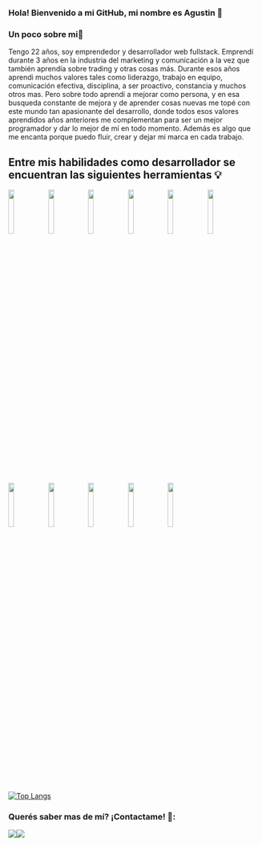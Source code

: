 ### Hola! Bienvenido a mi GitHub, mi nombre es Agustin 👋
### Un poco sobre mi👀
Tengo 22 años, soy emprendedor y desarrollador web fullstack. Emprendí durante 3 años en la industria del marketing y comunicación a la vez que también aprendía sobre trading y otras cosas más. Durante esos años aprendi muchos valores tales como liderazgo, trabajo en equipo, comunicación efectiva, disciplina, a ser proactivo, constancia y muchos otros mas. Pero sobre todo aprendí a mejorar como persona, y en esa busqueda constante de mejora y de aprender cosas nuevas me topé con este mundo tan apasionante del desarrollo, donde todos esos valores aprendidos años anteriores me complementan para ser un mejor programador y dar lo mejor de mí en todo momento. Además es algo que me encanta porque puedo fluir, crear y dejar mi marca en cada trabajo.
## Entre mis habilidades como desarrollador se encuentran las siguientes herramientas 💡
<p>
  <code><img width="15%" max-height="100px" src="https://cobaltoconsulting.com/wp-content/uploads/2019/09/javascript-logo.png"></code>
  <code><img width="15%" max-height="100px" src="https://programacion.net/files/article/article_02169_.jpg"></code>
  <code><img width="15%" max-height="100px" src="https://disenowebakus.net/imagenes/articulos/html5.jpg"></code>
  <code><img width="15%" max-height="100px" src="https://blog.wildix.com/wp-content/uploads/2020/06/react-logo.jpg"></code>
  <code><img width="15%" max-height="100px" src="https://i1.wp.com/blog.enriqueoriol.com/wp-content/uploads/2018/08/reduxLogo.png?w=1024"></code>
  <code><img width="15%" max-height="100px" src="https://upload.wikimedia.org/wikipedia/commons/thumb/e/e0/Git-logo.svg/1280px-Git-logo.svg.png"></code>
  <br />
  <code><img width="15%" max-height="100px" src="https://training.techtalkthai.com/wp-content/uploads/2020/11/nodejs_logo_banner_01-600x314-1.png"></code>
  <code><img width="15%" max-height="100px" src="https://miro.medium.com/max/766/1*uPL1uCtLBRSk6akPL2hNzg.jpeg"></code>
  <code><img width="15%" max-height="100px" src="https://alvaroperdiz.com/images/headers/postgresql.png"></code>
  <code><img width="15%" max-height="100px" src="https://i.blogs.es/91493f/sequelize/1366_2000.png"></code>
  <code><img width="15%" max-height="100px" src="https://theduodecim.github.io/Portafolio/img/typescript.png"></code>
   
  <br />
  <br />
</p>

[![Top Langs](https://github-readme-stats.vercel.app/api/top-langs/?username=Agus-Sartorio&layout=compact&theme=buefy)](https://github.com/anuraghazra/github-readme-stats)

### Querés saber mas de mí? ¡Contactame! 📧:

[<img src="https://img.icons8.com/material/96/888888/email-sign.png"/>](mailto:sartorio85@gmail.com)[<img src="https://img.icons8.com/material/96/888888/linkedin--v1.png"/>](https://www.linkedin.com/in/agustin-sartorio)
